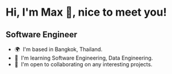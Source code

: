 Hi, I'm Max 👋, nice to meet you!
=====================

Software Engineer
-------------------

* 🌍  I'm based in Bangkok, Thailand.
* 🧠  I'm learning Software Engineering, Data Engineering.
* 🤝  I'm open to collaborating on any interesting projects.

<!---
Maxnetz/Maxnetz is a ✨ special ✨ repository because its `README.md` (this file) appears on your GitHub profile.
You can click the Preview link to take a look at your changes. 
--->


<!-- https://www.profileme.dev/create-profile  -->
